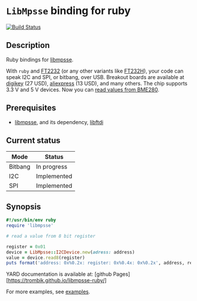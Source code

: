 # `LibMpsse` binding for ruby

[![Build Status](https://travis-ci.com/trombik/libmpsse-ruby.svg?branch=master)](https://travis-ci.com/trombik/libmpsse-ruby)

## Description

Ruby bindings for [libmpsse](https://github.com/devttys0/libmpsse).

With `ruby` and [FT2232](http://www.ftdichip.com/Products/ICs/FT2232H.htm) (or
any other variants like
[FT232H](http://www.ftdichip.com/Products/ICs/FT232H.htm)), your code can
speak I2C and SPI, or bitbang, over USB. Breakout boards are available at
[digikey](https://www.digikey.com/catalog/en/partgroup/ft2232h-evaluation-board-ft2232h-mini-module/15377) (27 USD),
[aliexpress](https://www.aliexpress.com/wholesale?SearchText=FT2232HL+development+board)
(13 USD), and many others. The chip supports 3.3 V and 5 V devices. Now you
can [read values from BME280](examples/bme280).

## Prerequisites

* [libmpsse](https://github.com/devttys0/libmpsse), and its dependency,
  [libftdi](https://www.intra2net.com/en/developer/libftdi/)

## Current status

| Mode    | Status              |
|---------|---------------------|
| Bitbang | In progress         |
| I2C     | Implemented         |
| SPI     | Implemented         |

## Synopsis

```ruby
#!/usr/bin/env ruby
require 'libmpsse'

# read a value from 8 bit register

register = 0x01
device = LibMpsse::I2CDevice.new(adress: address)
value = device.read8(register)
puts format('address: 0x%0.2x: register: 0x%0.4x: 0x%0.2x', address, register, value)
```

YARD documentation is available at: [github Pages][https://trombik.github.io/libmpsse-ruby/]

For more examples, see [examples](examples).
